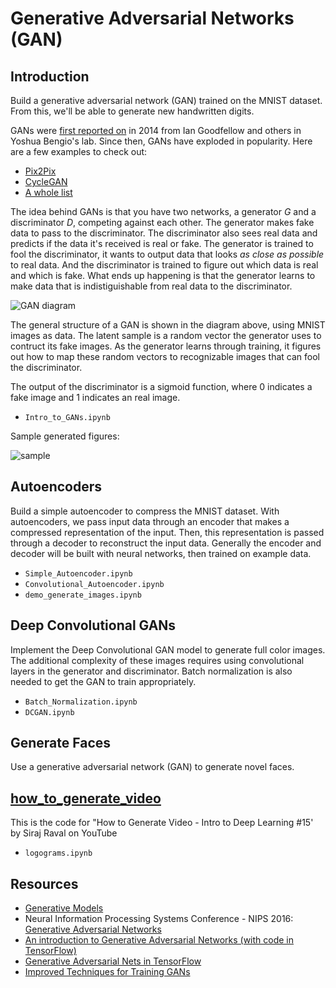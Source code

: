 # Generative Adversarial Networks (GAN)

## Introduction

Build a generative adversarial network (GAN) trained on the MNIST dataset. From this, we'll be able to generate new handwritten digits.

GANs were [first reported on](https://arxiv.org/abs/1406.2661) in 2014 from Ian Goodfellow and others in Yoshua Bengio's lab. Since then, GANs have exploded in popularity. Here are a few examples to check out:

* [Pix2Pix](https://affinelayer.com/pixsrv/) 
* [CycleGAN](https://github.com/junyanz/CycleGAN)
* [A whole list](https://github.com/wiseodd/generative-models)

The idea behind GANs is that you have two networks, a generator $G$ and a discriminator $D$, competing against each other. The generator makes fake data to pass to the discriminator. The discriminator also sees real data and predicts if the data it's received is real or fake. The generator is trained to fool the discriminator, it wants to output data that looks _as close as possible_ to real data. And the discriminator is trained to figure out which data is real and which is fake. What ends up happening is that the generator learns to make data that is indistiguishable from real data to the discriminator.

![GAN diagram](images/gan_diagram.png)

The general structure of a GAN is shown in the diagram above, using MNIST images as data. The latent sample is a random vector the generator uses to contruct its fake images. As the generator learns through training, it figures out how to map these random vectors to recognizable images that can fool the discriminator.

The output of the discriminator is a sigmoid function, where 0 indicates a fake image and 1 indicates an real image. 

* `Intro_to_GANs.ipynb`

Sample generated figures:

![sample](images/sample.png)


## Autoencoders

Build a simple autoencoder to compress the MNIST dataset. With autoencoders, we pass input data through an encoder that makes a compressed representation of the input. Then, this representation is passed through a decoder to reconstruct the input data. Generally the encoder and decoder will be built with neural networks, then trained on example data.

* `Simple_Autoencoder.ipynb`
* `Convolutional_Autoencoder.ipynb`
* `demo_generate_images.ipynb`


## Deep Convolutional GANs

Implement the Deep Convolutional GAN model to generate full color images. The additional complexity of these images requires using convolutional layers in the generator and discriminator. Batch normalization is also needed to get the GAN to train appropriately.

* `Batch_Normalization.ipynb`
* `DCGAN.ipynb`


## Generate Faces

Use a generative adversarial network (GAN) to generate novel faces.


## [how_to_generate_video](https://github.com/llSourcell/how_to_generate_video)

This is the code for "How to Generate Video - Intro to Deep Learning #15' by Siraj Raval on YouTube

* `logograms.ipynb`


## Resources

* [Generative Models](https://blog.openai.com/generative-models/)
* Neural Information Processing Systems Conference - NIPS 2016: [Generative Adversarial Networks](https://channel9.msdn.com/Events/Neural-Information-Processing-Systems-Conference/Neural-Information-Processing-Systems-Conference-NIPS-2016/Generative-Adversarial-Networks)
* [An introduction to Generative Adversarial Networks (with code in TensorFlow)](http://blog.aylien.com/introduction-generative-adversarial-networks-code-tensorflow/)
* [Generative Adversarial Nets in TensorFlow](http://wiseodd.github.io/techblog/2016/09/17/gan-tensorflow/)
* [Improved Techniques for Training GANs](https://arxiv.org/pdf/1606.03498.pdf)
